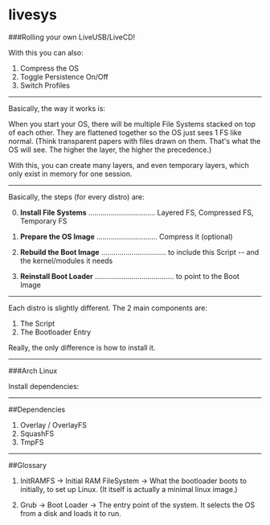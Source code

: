 # livesys

###Rolling your own LiveUSB/LiveCD!

With this you can also:

1. Compress the OS
2. Toggle Persistence On/Off
3. Switch Profiles

---

Basically, the way it works is: 

When you start your OS, there will be multiple File Systems stacked on top of each other. They are flattened together so the OS just sees 1 FS like normal. (Think transparent papers with files drawn on them. That's what the OS will see. The higher the layer, the higher the precedence.)

With this, you can create many layers, and even temporary layers, which only exist in memory for one session.

---

Basically, the steps (for every distro) are:

0. __Install File Systems__ ................................. Layered FS, Compressed FS, Temporary FS

1. __Prepare the OS Image__ .............................. Compress it (optional)

2. __Rebuild the Boot Image__ ................................ to include this Script -- and the kernel/modules it needs

3. __Reinstall Boot Loader__ ....................................... to point to the Boot Image

---

Each distro is slightly different. The 2 main components are:

1. The Script
2. The Bootloader Entry

Really, the only difference is how to install it.

---

###Arch Linux

Install dependencies:

---
##Dependencies

1. Overlay / OverlayFS
2. SquashFS
3. TmpFS

---
##Glossary

1. InitRAMFS -> Initial RAM FileSystem -> What the bootloader boots to initially, to set up Linux. (It itself is actually a minimal linux image.)

2. Grub -> Boot Loader -> The entry point of the system. It selects the OS from a disk and loads it to run.
